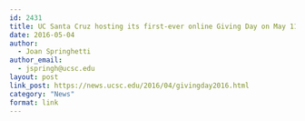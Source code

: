 ```yaml
---
id: 2431
title: UC Santa Cruz hosting its first-ever online Giving Day on May 11
date: 2016-05-04
author:
  - Joan Springhetti
author_email:
  - jspringh@ucsc.edu
layout: post
link_post: https://news.ucsc.edu/2016/04/givingday2016.html
category: "News"
format: link
---
```

